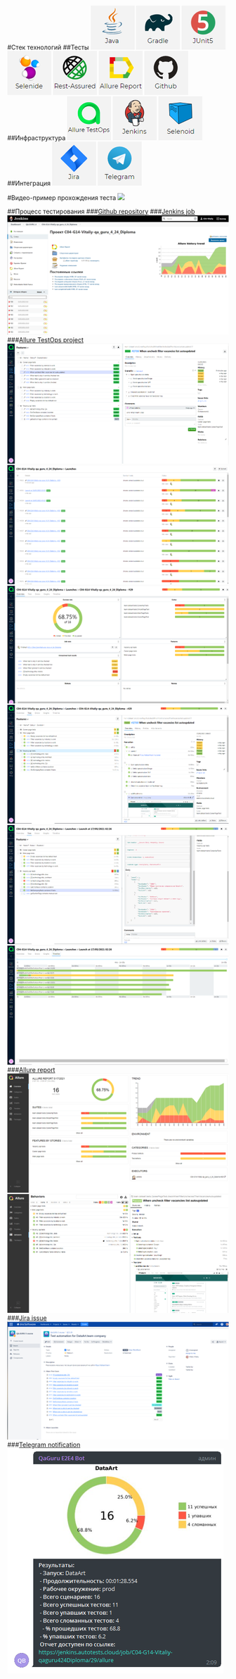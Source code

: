 #Стек технологий
##Тесты
![](readmeResources/java.png)
![](readmeResources/Gradle.png)
![](readmeResources/JUnit5.png)
![](readmeResources/Selenide.png)
![](readmeResources/RestAssured.png)
![](readmeResources/AllureReport.png)
![](readmeResources/Github.png)
##Инфраструктура
![](readmeResources/AllureTestOps.png)
![](readmeResources/Jenkins.png)
![](readmeResources/Selenoid.png)
##Интеграция
![](readmeResources/Jira.png)
![](readmeResources/Telegram.png)

#Видео-пример прохождения теста
![](readmeResources/AllInOne.gif)

##Процесс тестирования
###[Github repository](https://github.com/Gorbatenko/qa_guru_4_home_24 "Github repository")
###[Jenkins job](https://jenkins.autotests.cloud/view/QA.GURU_4/job/C04-G14-Vitaliy-qa_guru_4_24_Diploma/ "Jenkins job")
![](readmeResources/1.png)
###[Allure TestOps project](https://allure.autotests.cloud/project/180/dashboards "Allure TestOps")
![](readmeResources/9.png)
![](readmeResources/6.png)
![](readmeResources/7.png)
![](readmeResources/8.png)
![](readmeResources/13.png)
![](readmeResources/15.png)
###[Allure report](https://jenkins.autotests.cloud/view/QA.GURU_4/job/C04-G14-Vitaliy-qa_guru_4_24_Diploma/allure/ "Allure report")
![](readmeResources/3.png)
![](readmeResources/4.png)
###[Jira issue](https://jira.autotests.cloud/browse/QC3-39 "Jira issue")
![](readmeResources/11.png)
###[Telegram notification](https://t.me/joinchat/1VaD2Kb36OlhOGRi "Telegram notification")
![](readmeResources/10.png)
